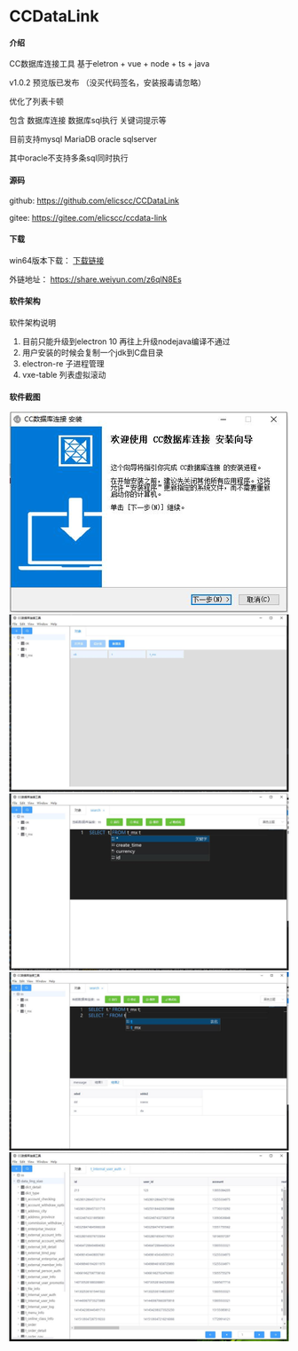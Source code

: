 # CCDataLink

#### 介绍

CC数据库连接工具 基于eletron + vue + node + ts + java

v1.0.2 预览版已发布 （没买代码签名，安装报毒请忽略）

优化了列表卡顿

包含 数据库连接 数据库sql执行 关键词提示等

目前支持mysql MariaDB oracle sqlserver

其中oracle不支持多条sql同时执行

#### 源码

github: https://github.com/elicscc/CCDataLink

gitee: https://gitee.com/elicscc/ccdata-link


#### 下载

win64版本下载： [下载链接](https://objects.githubusercontent.com/github-production-release-asset-2e65be/440697917/778477da-9446-4477-999f-d4af62c6f6ac?X-Amz-Algorithm=AWS4-HMAC-SHA256&X-Amz-Credential=AKIAIWNJYAX4CSVEH53A%2F20211225%2Fus-east-1%2Fs3%2Faws4_request&X-Amz-Date=20211225T044250Z&X-Amz-Expires=300&X-Amz-Signature=165938df9f0050ea443750a1d161d6b3d1034c367bb91cf33d86be73c424aa66&X-Amz-SignedHeaders=host&actor_id=59130064&key_id=0&repo_id=440697917&response-content-disposition=attachment%3B%20filename%3DCC.1.0.2.exe&response-content-type=application%2Foctet-stream)

外链地址： https://share.weiyun.com/z6qlN8Es

#### 软件架构
软件架构说明
1. 目前只能升级到electron 10   再往上升级nodejava编译不通过
2. 用户安装的时候会复制一个jdk到C盘目录
3. electron-re 子进程管理
4. vxe-table 列表虚拟滚动

#### 软件截图


![](readmeimg/c01.jpg)
![](readmeimg/2.jpg)
![](readmeimg/3.jpg)
![](readmeimg/6.jpg)
![](readmeimg/889.jpg)

